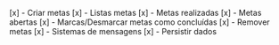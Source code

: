 [x] - Criar metas
[x] - Listas metas
  [x] - Metas realizadas
  [x] - Metas abertas
[x] - Marcas/Desmarcar metas como concluídas
[x] - Remover metas
[x] - Sistemas de mensagens
[x] - Persistir dados